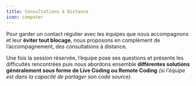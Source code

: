 ```yaml
---
title: Consultations à Distance
icon: computer
---
```


Pour garder un contact régulier avec les équipes que nous accompagnons et leur **éviter tout blocage**, nous proposons en complément de l’accompagnement, des consultations à distance. 

Une fois la session réservée, l’équipe pose ses questions et présente les difficultés rencontrées puis nous abordons ensemble **différentes solutions généralement sous forme de Live Coding ou Remote Coding** *(si l’équipe est dans la capacité de partager son code source)*.

